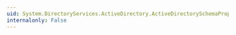 ```yaml
---
uid: System.DirectoryServices.ActiveDirectory.ActiveDirectorySchemaPropertyCollection.AddRange(System.DirectoryServices.ActiveDirectory.ActiveDirectorySchemaProperty[])
internalonly: False
---
```

